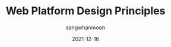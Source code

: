 ---
author: sangwhanmoon
date: 2021-12-16
draft: true
publisher: w3c
tags:
  - web-platform
target_url: https://www.w3.org/TR/2021/NOTE-design-principles-20211216/
title: Web Platform Design Principles
---